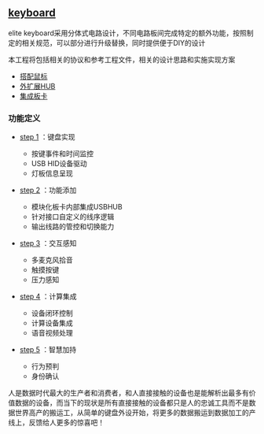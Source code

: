 ﻿## [keyboard](https://github.com/lite-life/elite) 

elite keyboard采用分体式电路设计，不同电路板间完成特定的额外功能，按照制定的相关规范，可以部分进行升级替换，同时提供便于DIY的设计

本工程将包括相关的协议和参考工程文件，相关的设计思路和实施实现方案

- [搭配鼠标](../mouse) 
- [外扩展HUB](../hub) 
- [集成板卡](../ext) 


### 功能定义

- [step 1](project/STEP1.md) ：键盘实现
	* 按键事件和时间监控
	* USB HID设备驱动
	* 灯板信息呈现
	
- [step 2](project/STEP2.md) ：功能添加
	* 模块化板卡内部集成USBHUB
	* 针对接口自定义的线序逻辑
	* 输出线路的管控和切换能力
	
- [step 3](project/STEP3.md) ：交互感知
	* 多麦克风拾音
	* 触摸按键
	* 压力感知

- [step 4](project/STEP4.md) ：计算集成
	* 设备闭环控制
	* 计算设备集成
	* 语音视频处理

- [step 5](project/STEP5.md) ：智慧加持
	* 行为预判
	* 身份确认

人是数据时代最大的生产者和消费者，和人直接接触的设备也是能解析出最多有价值数据的设备，而当下的现状是所有直接接触的设备都只是人的忠诚工具而不是数据世界高产的搬运工，从简单的键盘外设开始，将更多的数据搬运到数据加工的产线上，反馈给人更多的惊喜吧！